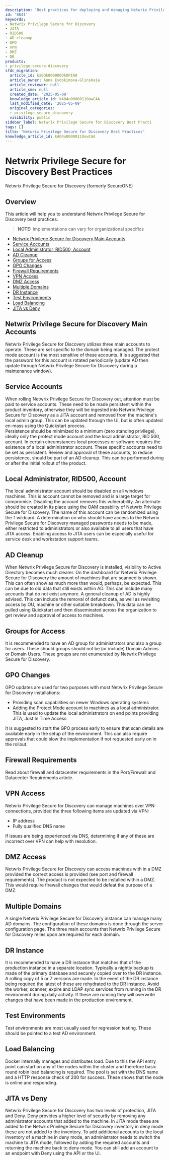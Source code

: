 ```yaml
---
description: 'Best practices for deploying and managing Netwrix Privilege Secure for Discovery, including account management, AD cleanup, GPO changes, firewall and VPN considerations, DR, and load balancing.'
id: '8641'
keywords:
- Netwrix Privilege Secure for Discovery
- JITA
- RID500
- AD cleanup
- GPO
- VPN
- DMZ
- DR
products:
- privilege-secure-discovery
sfdc_migration:
  article_id: ka0Qk000000DkOPIA0
  article_owner: Anna Evdokimova-Glinskaia
  article_reviewer: null
  article_sme: null
  created_date: '2025-05-09'
  knowledge_article_id: kA04u00000110owCAA
  last_modified_date: '2025-05-09'
  original_categories:
  - privilege_secure_discovery
  visibility: public
sidebar_label: Netwrix Privilege Secure for Discovery Best Practi
tags: []
title: "Netwrix Privilege Secure for Discovery Best Practices"
knowledge_article_id: kA04u00000110owCAA
---
```


# Netwrix Privilege Secure for Discovery Best Practices

Netwrix Privilege Secure for Discovery (formerly SecureONE)

## Overview
This article will help you to understand Netwrix Privilege Secure for Discovery best practices.

> **NOTE:** Implementations can vary for organizational specifics

- [Netwrix Privilege Secure for Discovery Main Accounts]()
- [Service Accounts]()
- [Local Administrator, RID500, Account]()
- [AD Cleanup]()
- [Groups for Access]()
- [GPO Changes]()
- [Firewall Requirements]()
- [VPN Access]()
- [DMZ Access]()
- [Multiple Domains]()
- [DR Instance]()
- [Test Environments]()
- [Load Balancing]()
- [JITA vs Deny]()

<a id="ma"></a>
## Netwrix Privilege Secure for Discovery Main Accounts
Netwrix Privilege Secure for Discovery utilizes three main accounts to operate. These are set specific to the domain being managed. The protect mode account is the most sensitive of these accounts. It is suggested that the password for this account is rotated periodically (update AD then update through Netwrix Privilege Secure for Discovery during a maintenance window).

<a id="sa"></a>
## Service Accounts
When rolling Netwrix Privilege Secure for Discovery out, attention must be paid to service accounts. These need to be made persistent within the product inventory, otherwise they will be ingested into Netwrix Privilege Secure for Discovery as a JITA account and removed from the machine's local admin group. This can be updated through the UI, but is often updated en-mass using the Quickstart process.  
Persistence should be minimized to a minimum (zero standing privilege), ideally only the protect mode account and the local administrator, RID 500, account. In certain circumstances local processes or software requires the existence of a local administrator account. These specific accounts need to be set as persistent. Review and approval of these accounts, to reduce persistence, should be part of an AD cleanup. This can be performed during or after the initial rollout of the product.

<a id="RID500"></a>
## Local Administrator, RID500, Account
The local administrator account should be disabled on all windows machines. This is account cannot be removed and is a large target for compromise. Disabling the account removes this vulnerability. An alternate should be created in its place using the OAM capability of Netwrix Privilege Secure for Discovery. The name of this account can be randomized using the `?` wildcard. A determination on who should have access to the Netwrix Privilege Secure for Discovery managed passwords needs to be made, either restricted to administrators or also available to all users that have JITA access. Enabling access to JITA users can be especially useful for service desk and workstation support teams.

<a id="adc"></a>
## AD Cleanup
When Netwrix Privilege Secure for Discovery is installed, visibility to Active Directory becomes much clearer. On the dashboard for Netwrix Privilege Secure for Discovery the amount of machines that are scanned is shown. This can often show as much more than would, perhaps, be expected. This can be due to old data that still exists within AD. This can include many accounts that do not exist anymore. A general cleanup of AD is highly advised. This can include the removal of defunct data, as well as revisiting access by OU, machine or other suitable breakdown. This data can be pulled using Quickstart and then disseminated across the organization to get review and approval of access to machines.

<a id="groups"></a>
## Groups for Access
It is recommended to have an AD group for administrators and also a group for users. These should groups should not be (or include) Domain Admins or Domain Users. These groups are not enumerated by Netwrix Privilege Secure for Discovery.

<a id="gpo"></a>
## GPO Changes
GPO updates are used for two purposes with most Netwrix Privilege Secure for Discovery installations:

- Providing scan capabilities on newer Windows operating systems
- Adding the Protect Mode account to machines as a local administrator. This is used to update the local administrators on end points providing JITA, Just In Time Access

It is suggested to start the GPO process early to ensure that scan details are available early in the setup of the environment. This can also require approvals that could slow the implementation if not requested early on in the rollout.

<a id="firewall"></a>
## Firewall Requirements
Read about firewall and datacenter requirements in the Port/Firewall and Datacenter Requirements article.

<a id="vpn"></a>
## VPN Access
Netwrix Privilege Secure for Discovery can manage machines over VPN connections, provided the three following items are updated via VPN:

- IP address
- Fully qualified DNS name

If issues are being experienced via DNS, determining if any of these are incorrect over VPN can help with resolution.

<a id="dmz"></a>
## DMZ Access
Netwrix Privilege Secure for Discovery can access machines with in a DMZ provided the correct access is provided (see port and firewall requirements). The product is not expected to be installed within a DMZ. This would require firewall changes that would defeat the purpose of a DMZ.

<a id="Domains"></a>
## Multiple Domains
A single Netwrix Privilege Secure for Discovery instance can manage many AD domains. The configuration of these domains is done through the server configuration page. The three main accounts that Netwrix Privilege Secure for Discovery relies upon are required for each domain.

<a id="DR"></a>
## DR Instance
It is recommended to have a DR instance that matches that of the production instance in a separate location. Typically a nightly backup is made of the primary database and securely copied over to the DR instance. A rolling copy of 5 or 7 versions are made. In the event of the DR instance being required the latest of these are rehydrated to the DR instance. Avoid the worker, scanner, expire and LDAP sync services from running in the DR environment during daily activity. If these are running they will overwrite changes that have been made in the production environment.

<a id="env"></a>
## Test Environments
Test environments are most usually used for regression testing. These should be pointed to a test AD environment.

<a id="bal"></a>
## Load Balancing
Docker internally manages and distributes load. Due to this the API entry point can start on any of the nodes within the cluster and therefore basic round robin load balancing is required. The pool is set with the DNS name and a HTTP response check of 200 for success. These shows that the node is online and responding.

<a id="jita"></a>
## JITA vs Deny
Netwrix Privilege Secure for Discovery has two levels of protection, JITA and Deny. Deny provides a higher level of security by removing any administrator accounts that added to the machine. In JITA mode these are added to the Netwrix Privilege Secure for Discovery inventory in deny mode these are not added to the inventory. To add additional accounts to the local inventory of a machine in deny mode, an administrator needs to switch the machine to JITA mode, followed by adding the required accounts and returning the machine back to deny mode. You can still add an account to an endpoint with Deny using the API or the UI.